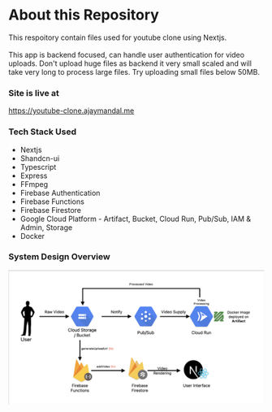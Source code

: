 # About this Repository
This respoitory contain files used for youtube clone using Nextjs.</br></br>
This app is backend focused, can handle user authentication for video uploads. Don't upload huge files as backend it very small scaled and will take very long to process large files. Try uploading small files below 50MB.


### Site is live at
https://youtube-clone.ajaymandal.me

### Tech Stack Used
- Nextjs
- Shandcn-ui
- Typescript
- Express
- FFmpeg
- Firebase Authentication
- Firebase Functions
- Firebase Firestore
- Google Cloud Platform - Artifact, Bucket, Cloud Run, Pub/Sub, IAM & Admin, Storage
- Docker

### System Design Overview
![alt text](https://github.com/ajay-mandal/youtube-clone/blob/acf0030779b5fc65f92bb9eca5602a62026e685d/docs/yt-clone-system-design.png?raw=true)
